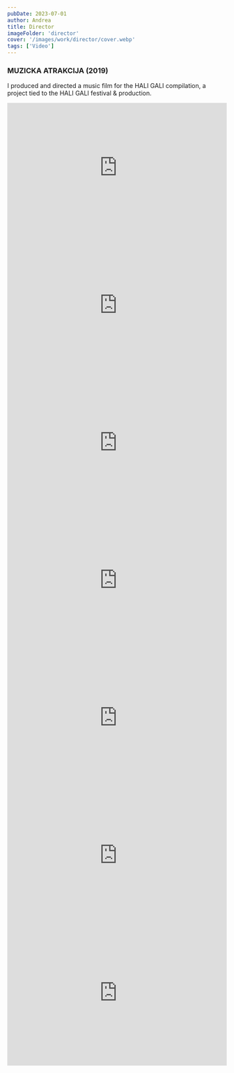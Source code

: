```yaml
---
pubDate: 2023-07-01
author: Andrea
title: Director
imageFolder: 'director'
cover: '/images/work/director/cover.webp'
tags: ['Video']
---
```


### MUZICKA ATRAKCIJA (2019)
I produced and directed a music film for the HALI GALI compilation, a project tied to the HALI GALI festival & production.
<div class="grid md:grid-cols-2 space-x-2 space-y-2 ">

<div class="md:ml-2 md:mt-2">
<iframe width="100%" height="315" src="https://www.youtube-nocookie.com/embed/DkUVX2pKw2o?si=FXt1CRoqoLt7tLjT&amp;controls=0" title="YouTube video player" frameborder="0" allow="accelerometer; autoplay; clipboard-write; encrypted-media; gyroscope; picture-in-picture; web-share" referrerpolicy="strict-origin-when-cross-origin" allowfullscreen></iframe>
</div>

<div>
<!-- ### Ivana Picek - Cvjetic -->
<iframe width="100%" height="315" src="https://www.youtube-nocookie.com/embed/YB26ncsaHEw?si=kNTNWRoEB1wteuZT&amp;controls=0" title="YouTube video player" frameborder="0" allow="accelerometer; autoplay; clipboard-write; encrypted-media; gyroscope; picture-in-picture; web-share" referrerpolicy="strict-origin-when-cross-origin" allowfullscreen></iframe>
</div>

<div>
<!-- ### Pi - B.C. (Benedetta C.) /// ✞ ✞ ✞ (3 lijesa)  (2017) -->
<iframe width="100%" height="315" src="https://www.youtube-nocookie.com/embed/oM_A97yd12c?si=G2Zr1KTSKHzk5Y-L&amp;controls=0" title="YouTube video player" frameborder="0" allow="accelerometer; autoplay; clipboard-write; encrypted-media; gyroscope; picture-in-picture; web-share" referrerpolicy="strict-origin-when-cross-origin" allowfullscreen></iframe>
</div>

<div>
<!-- ### Hali Gali Kompilacija (2019) -->
<iframe width="100%" height="315" src="https://www.youtube-nocookie.com/embed/Ql8oZInaNEQ?si=pH7P2d0YCScO_TW6&amp;controls=0" title="YouTube video player" frameborder="0" allow="accelerometer; autoplay; clipboard-write; encrypted-media; gyroscope; picture-in-picture; web-share" referrerpolicy="strict-origin-when-cross-origin" allowfullscreen></iframe>
<!-- ### PAR with Buc Kesidi (2020) -->
</div>

<div>
<iframe width="100%" height="315" src="https://www.youtube-nocookie.com/embed/Kxt04tKW-WQ?si=UqA3dkonip1pHl0K&amp;controls=0" title="YouTube video player" frameborder="0" allow="accelerometer; autoplay; clipboard-write; encrypted-media; gyroscope; picture-in-picture; web-share" referrerpolicy="strict-origin-when-cross-origin" allowfullscreen></iframe>
</div>

<div>
<!-- ### Vizelj - Ne vidim te od dima (2020) -->
<iframe width="100%" height="315" src="https://www.youtube-nocookie.com/embed/vB9w72KVIsI?si=AnguaL_XbtThf3Vq&amp;controls=0" title="YouTube video player" frameborder="0" allow="accelerometer; autoplay; clipboard-write; encrypted-media; gyroscope; picture-in-picture; web-share" referrerpolicy="strict-origin-when-cross-origin" allowfullscreen></iframe>
</div>

<div>
<!-- ### Inka - Tama vozi me (2021) -->
<iframe width="100%" height="315" src="https://www.youtube-nocookie.com/embed/cmRp7Ktodto?si=IZlTU1QZWe79Ah-F&amp;controls=0" title="YouTube video player" frameborder="0" allow="accelerometer; autoplay; clipboard-write; encrypted-media; gyroscope; picture-in-picture; web-share" referrerpolicy="strict-origin-when-cross-origin" allowfullscreen></iframe>
</div>

</div>